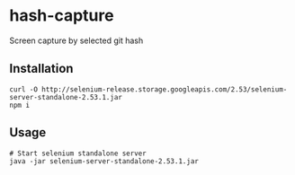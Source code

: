 # hash-capture
Screen capture by selected git hash

## Installation

```
curl -O http://selenium-release.storage.googleapis.com/2.53/selenium-server-standalone-2.53.1.jar
npm i
```

## Usage

```
# Start selenium standalone server
java -jar selenium-server-standalone-2.53.1.jar
```
